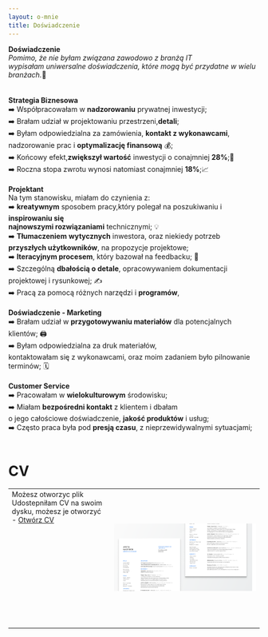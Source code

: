 ```yaml
---
layout: o-mnie
title: Doświadczenie
---
```

 **Doświadczenie**
<br>
_Pomimo, że nie byłam związana zawodowo z branżą IT<br>
wypisałam uniwersalne doświadczenia, które mogą być przydatne w wielu branżach._🙂
<br><br><br>
**Strategia Biznesowa**
<br>
➡️ Współpracowałam w **nadzorowaniu** prywatnej inwestycji;<br>
➡️ Brałam udział w projektowaniu przestrzeni,**detali**; <br>
➡️ Byłam odpowiedzialna za zamówienia, **kontakt z wykonawcami**,<br> nadzorowanie prac i **optymalizację finansową** 💰;<br>
➡️ Końcowy efekt,**zwiększył wartość**  inwestycji o conajmniej **28%**;💸<br>
➡️ Roczna stopa zwrotu wynosi natomiast conajmniej **18%**;📈<br>
<br>
**Projektant**
<br>
Na tym stanowisku, miałam do czynienia z:<br>
➡️ **kreatywnym** sposobem pracy,który polegał na poszukiwaniu i **inspirowaniu się** <br> **najnowszymi rozwiązaniami** technicznymi; 💡<br>
➡️ **Tłumaczeniem** **wytycznych** inwestora, oraz niekiedy potrzeb **przyszłych użytkowników**, na propozycje projektowe;<br>
➡️ **Iteracyjnym procesem**, który bazował na feedbacku; 💬<br>
➡️ Szczególną **dbałością o detale**, opracowywaniem dokumentacji projektowej i rysunkowej; ✍️<br>
➡️ Pracą za pomocą różnych narzędzi i **programów**,<br>
<br>
**Doświadczenie - Marketing**<br>
➡️ Brałam udział w **przygotowywaniu materiałów** dla potencjalnych klientów; 🖨️<br>
➡️ Byłam odpowiedzialna za druk materiałów,<br> kontaktowałam się z wykonawcami, oraz moim zadaniem było pilnowanie terminów; 🗓️<br>
<br>
**Customer Service**<br>
➡️ Pracowałam w **wielokulturowym** środowisku;<br>
➡️ Miałam **bezpośredni kontakt** z klientem i dbałam <br> o jego całościowe doświadczenie, **jakość produktów** i usług;<br>
➡️ Często praca była pod **presją czasu**, z nieprzewidywalnymi sytuacjami;<br>
<br>
# CV

|                                                              |                                                              |
| ------------------------------------------------------------ | -----------------------------------------------------------: |
| Możesz otworzyc plik  <br>Udostepniłam CV na swoim dysku, możesz je otworzyć - [Otwórz CV](https://drive.google.com/file/d/1hEogPlysEIRWZVdXuUgcO1zGA7fMLJJW/view?usp=sharing)<br/><br><br><br><br/><br/><br/><br/><br><br><br><br/><br/> | [![image-text](https://raw.githubusercontent.com/AnitakasperekUX/AnitakasperekUX.github.io/main/assets/img/cv2.png)](https://www.figma.com/proto/hi6MsvVflNzFSG0QDNcBaK/Anita_Kasperek_CV?node-id=73%3A66&viewport=37%2C153%2C0.14476820826530457&scaling=min-zoom&page-id=71%3A0) |





